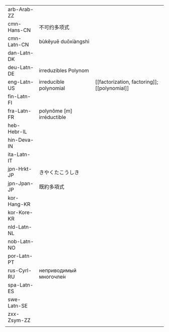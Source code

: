 | | | |
|-|-|-|
| arb-Arab-ZZ |  |  |
| cmn-Hans-CN | 不可约多项式 |  |
| cmn-Latn-CN | bùkěyuē duōxiàngshì |  |
| dan-Latn-DK |  |  |
| deu-Latn-DE | irreduzibles Polynom |  |
| eng-Latn-US | irreducible polynomial | [[factorization, factoring]]; [[polynomial]] |
| fin-Latn-FI |  |  |
| fra-Latn-FR | polynôme [m] irréductible |  |
| heb-Hebr-IL |  |  |
| hin-Deva-IN |  |  |
| ita-Latn-IT |  |  |
| jpn-Hrkt-JP | きやくたこうしき |  |
| jpn-Jpan-JP | 既約多項式 |  |
| kor-Hang-KR |  |  |
| kor-Kore-KR |  |  |
| nld-Latn-NL |  |  |
| nob-Latn-NO |  |  |
| por-Latn-PT |  |  |
| rus-Cyrl-RU | неприводимый многочле́н |  |
| spa-Latn-ES |  |  |
| swe-Latn-SE |  |  |
| zxx-Zsym-ZZ |  |  |
|  |  |  |
